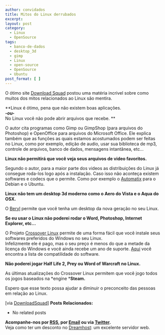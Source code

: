 ```yaml
---
author: convidados
title: Mitos do Linux derrubados
excerpt:
layout: post
category:
  - Linux
  - OpenSource
tags:
  - banco-de-dados
  - desktop_3d
  - gimp
  - Linux
  - open-source
  - OpenSource
  - Ubuntu
post_format: [ ]
---
```

O ótimo site [Download Squad][1] postou uma matéria incrivel sobre como muitos dos mitos relacionados ao Linux são mentira.

**Linux é ótimo, pena que não existem boas aplicações.  
***-ou-***  
No Linux você não pode abrir arquivos que recebe. **

O autor cita programas como Gimp ou GimpShop (para arquivos do Photoshop) e OpenOffice para arquivos do Microsoft Office. Ele explica também que as funções as quais estamos acostumados podem ser feitas no Linux, como por exemplo, edição de audio, usar sua biblioteca de mp3, controle de arquivos, banco de dados, mensagens intantânea, etc…

**Linux não permitirá que você veja seus arquivos de video favoritos.**

Segundo o autor, para a maior parte dos videos as distribuições do Linux já consegue roda-los logo após a instalação. Caso isso não aconteça existem softwares e codecs que o permite. Como por exemplo o [Automatix][2] para o Debian e o Ubuntu.

**Linux não tem um desktop 3d moderno como o Aero do Vista e o Aqua do OSX.**

O [Beryl][3] permite que você tenha um desktop da nova geração no seu Linux.



**Se eu usar o Linux não poderei rodar o Word, Photoshop, Internet Explorer, etc…**

O Projeto [Crossover Linux][4] permite de uma forma fácil que você instale seus softwares preferidos do Windows no seu Linux.  
Infelizmente ele é pago, mas o seu preço é menos do que a metade da licença do Windows e você ainda recebe um ano de suporte. [Aqui][5] você encontra a lista de compatilidade do software.

**Não poderei jogar Half Life 2, Prey ou Word of Warcraft no Linux.**

As últimas atualizações do Crossover Linux permitem que você jogo todos os jogos baseados na *engine ***Steam.**

Espero que esse texto possa ajudar a diminuir o preconceito das pessoas em relação ao Linux.

[via [DownloadSquad][6]] 
**Posts Relacionados:** 
*   No related posts









**Acompanhe-nos por [ RSS][8], por [Email][9] ou via [Twitter][10].**  
Veja como ter um desconto no [Dreamhost][11]: um excelente servidor web.

 [1]: http://www.downloadsquad.com "Download Squad"
 [2]: http://www.getautomatix.com/ "Automatix"
 [3]: http://www.beryl-project.org/ "Beryl"
 [4]: http://www.codeweavers.com/ "Crossover Linux"
 [5]: http://www.codeweavers.com/compatibility/browse/rank/ "Lista de Compatibilidade do Crossover Linux"
 [6]: http://www.downloadsquad.com/2007/01/31/common-linux-myths-dispelled/ "Common Linux Myths Dispelled"
 [7]: https://twitter.com/share
 [8]: http://feeds.feedburner.com/VidaGeek
 [9]: http://feedburner.google.com/fb/a/mailverify?uri=VidaGeek&loc=pt_BR
 [10]: http://twitter.com/blogvidageek
 [11]: http://vidageek.net/dreamhost/
